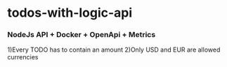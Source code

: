 ﻿# todos-with-logic-api
### NodeJs API + Docker + OpenApi + Metrics

1)Every TODO has to contain an amount
2)Only USD and EUR are allowed currencies

